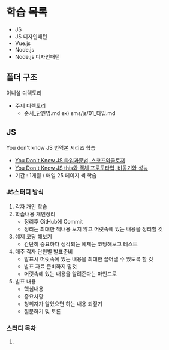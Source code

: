 # 학습 목록
- JS
- JS 디자인패턴 
- Vue.js
- Node.js
- Node.js 디자인패턴

## 폴더 구조
이니셜 디렉토리
   - 주제 디렉토리
      - 순서_단원명.md 
ex) sms/js/01_타입.md

## JS
You don't know JS 번역본 시리즈 학습
- [You Don't Know JS 타입과문법, 스코프와클로저](http://www.yes24.com/Product/Goods/43219481?scode=029)
- [You Don't Know JS this와 객체 프로토타입, 비동기와 성능](http://www.yes24.com/Product/Goods/44132601?scode=029)
- 기간 : 1개월 / 매일 25 페이지 씩 학습

### JS스터디 방식
1. 각자 개인 학습
2. 학습내용 개인정리
   - 정리후 GitHub에 Commit
   - 정리는 최대한 책내용 보지 않고 머릿속에 있는 내용을 정리할 것
3. 예제 코딩 해보기
   - 간단히 중요하다 생각되는 예제는 코딩해보고 테스트
4. 매주 각자 단원별 발표준비
   - 발표시 머릿속에 있는 내용을 최대한 끌어낼 수 있도록 할 것
   - 발표 자료 준비하지 말것
   - 머릿속에 있는 내용을 알려준다는 마인드로
5. 발표 내용
   - 핵심내용
   - 중요사항
   - 청취자가 알았으면 하는 내용 되짚기
   - 질문하기 및 토론

### 스터디 목차
1. 
